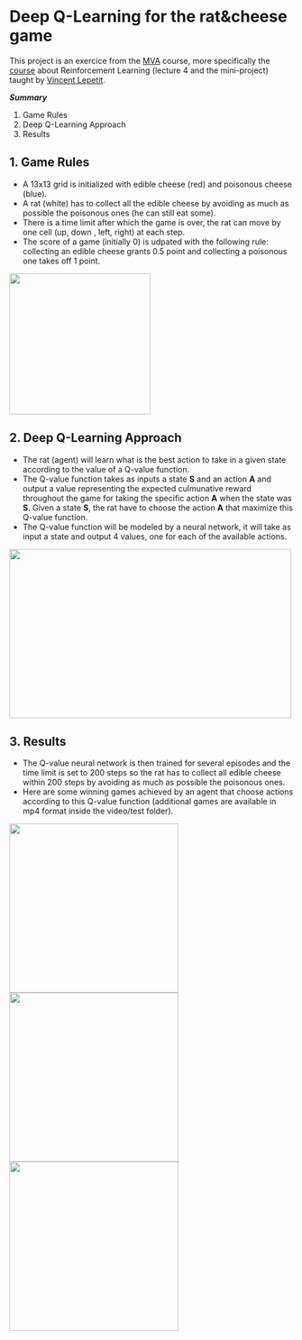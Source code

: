 # Deep Q-Learning for the rat&cheese game

This project is an exercice from the [MVA](http://math.ens-paris-saclay.fr/version-francaise/formations/master-mva/) course, more specifically the [course](https://www.labri.fr/perso/vlepetit/deep_learning_mva.php) about Reinforcement Learning (lecture 4 and the mini-project) taught by [Vincent Lepetit](https://www.labri.fr/perso/vlepetit/index.php).

***Summary***
1. Game Rules
2. Deep Q-Learning Approach
3. Results

## 1. Game Rules
- A 13x13 grid is initialized with edible cheese (red) and poisonous cheese (blue). 
- A rat (white) has to collect all the edible cheese by avoiding as much as possible the poisonous ones (he can still eat some). 
- There is a time limit after which the game is over, the rat can move by one cell (up, down , left, right) at each step. 
- The score of a game (initially 0) is udpated with the following rule: collecting an edible cheese grants 0.5 point and collecting a poisonous one takes off 1 point.

 <img src="https://user-images.githubusercontent.com/34350063/78794965-b1115a00-79b4-11ea-8b01-c1cdd2c21d96.png" width="250" height="250">

## 2. Deep Q-Learning Approach
- The rat (agent) will learn what is the best action to take in a given state according to the value of a Q-value function. 
- The Q-value function takes as inputs a state **S** and an action **A** and output a value representing the expected culmunative reward throughout the game for taking the specific action **A** when the state was **S**. Given a state **S**, the rat have to choose the action **A** that maximize this Q-value function.
- The Q-value function will be modeled by a neural network, it will take as input a state and output 4 values, one for each of the available actions.

 <img src="https://user-images.githubusercontent.com/34350063/78794756-6d1e5500-79b4-11ea-95a5-bed351dd091a.png" width="500" height="300">

## 3. Results
- The Q-value neural network is then trained for several episodes and the time limit is set to 200 steps so the rat has to collect all edible cheese within 200 steps by avoiding as much as possible the poisonous ones.
- Here are some winning games achieved by an agent that choose actions according to this Q-value function (additional games are available in mp4 format inside the video/test folder).

<p float="center">
  <img src="https://user-images.githubusercontent.com/34350063/78797480-09962680-79b8-11ea-87b9-0148a3e3d75a.gif" width="300" />
  <img src="https://user-images.githubusercontent.com/34350063/78798046-d2744500-79b8-11ea-8789-de8b7c632472.gif" width="300" /> 
  <img src="https://user-images.githubusercontent.com/34350063/78798275-16674a00-79b9-11ea-8721-ff28f711fd83.gif" width="300" />
</p>

